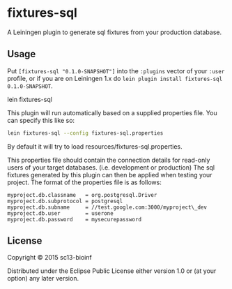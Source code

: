 # fixtures-sql

A Leiningen plugin to generate sql fixtures from your production database.

## Usage

Put `[fixtures-sql "0.1.0-SNAPSHOT"]` into the `:plugins` vector of your
`:user` profile, or if you are on Leiningen 1.x do `lein plugin install
fixtures-sql 0.1.0-SNAPSHOT`.

lein fixtures-sql

This plugin will run automatically based on a supplied properties file.
You can specify this like so:
````bash
lein fixtures-sql --config fixtures-sql.properties
````

By default it will try to load resources/fixtures-sql.properties.

This properties file should contain the connection details for read-only users of your target databases.
(i.e. development or production)
The sql fixtures generated by this plugin can then be applied when testing your project.
The format of the properties file is as follows:

````
myproject.db.classname   = org.postgresql.Driver
myproject.db.subprotocol = postgresql
myproject.db.subname     = //test.google.com:3000/myproject\_dev
myproject.db.user        = userone
myproject.db.password    = mysecurepassword
````

## License

Copyright © 2015 sc13-bioinf

Distributed under the Eclipse Public License either version 1.0 or (at
your option) any later version.
